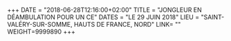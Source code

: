 +++
DATE = "2018-06-28T12:16:00+02:00"
TITLE = "JONGLEUR EN DÉAMBULATION POUR UN CE"
DATES = "LE 29 JUIN 2018"
LIEU = "SAINT-VALÉRY-SUR-SOMME, HAUTS DE FRANCE, NORD"
LINK= ""
WEIGHT=9999890
+++